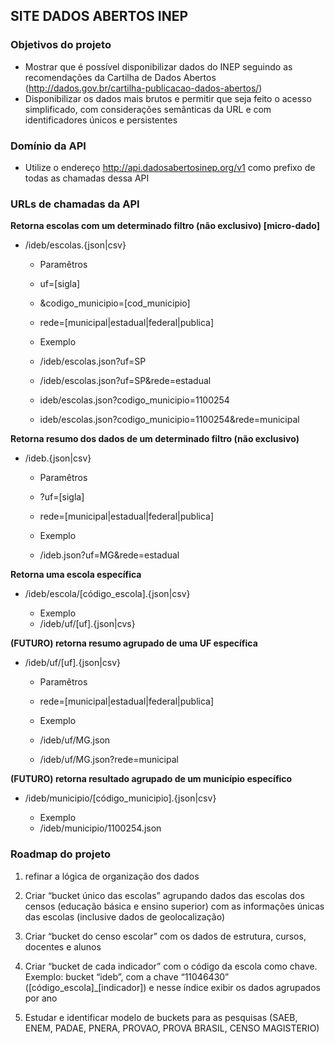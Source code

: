 
## **SITE DADOS ABERTOS INEP**

### Objetivos do projeto
* Mostrar que é possível disponibilizar dados do INEP seguindo as recomendações da Cartilha de Dados Abertos (http://dados.gov.br/cartilha-publicacao-dados-abertos/)
* Disponibilizar os dados mais brutos e permitir que seja feito o acesso simplificado, com considerações semânticas da URL e com identificadores únicos e persistentes

### Domínio da API

* Utilize o endereço http://api.dadosabertosinep.org/v1 como prefixo de todas as chamadas dessa API


### URLs de chamadas da API

**Retorna escolas com um determinado filtro (não exclusivo) [micro-dado]**
   * /ideb/escolas.{json|csv}
   
     * Paramêtros
      * uf=[sigla]
      * &codigo_municipio=[cod_municipio]
      * rede=[municipal|estadual|federal|publica]
   
     * Exemplo
      * /ideb/escolas.json?uf=SP 
      * /ideb/escolas.json?uf=SP&rede=estadual
      * ideb/escolas.json?codigo_municipio=1100254
      * ideb/escolas.json?codigo_municipio=1100254&rede=municipal

**Retorna resumo dos dados de um determinado filtro (não exclusivo)**
   * /ideb.{json|csv}
  
     * Paramêtros
      * ?uf=[sigla]
      * rede=[municipal|estadual|federal|publica]
  
     * Exemplo
      * /ideb.json?uf=MG&rede=estadual

**Retorna uma escola específica**
   * /ideb/escola/[código_escola].{json|csv}
  
     * Exemplo
      * /ideb/uf/[uf].{json|cvs}  

**(FUTURO) retorna resumo agrupado de uma UF específica**
   * /ideb/uf/[uf].{json|csv}
  
     * Paramêtros
      * rede=[municipal|estadual|federal|publica]
  
     * Exemplo
      * /ideb/uf/MG.json
      * /ideb/uf/MG.json?rede=municipal

**(FUTURO) retorna resultado agrupado de um município específico**
  * /ideb/municipio/[código_municipio].{json|csv}
     
     * Exemplo
      * /ideb/municipio/1100254.json

### Roadmap do projeto

1. refinar a lógica de organização dos dados

  1. Criar “bucket único das escolas” agrupando dados das escolas dos censos (educação básica e ensino superior) com as informações únicas das escolas (inclusive dados de geolocalização)
  1. Criar “bucket do censo escolar” com os dados de estrutura, cursos, docentes e alunos
  1. Criar “bucket de cada indicador” com o código da escola como chave. Exemplo: bucket “ideb”, com a chave “11046430” ([código_escola]_[indicador]) e nesse índice exibir os dados agrupados por ano
  1. Estudar e identificar modelo de buckets para as pesquisas (SAEB, ENEM, PADAE, PNERA, PROVAO, PROVA BRASIL, CENSO MAGISTERIO)
